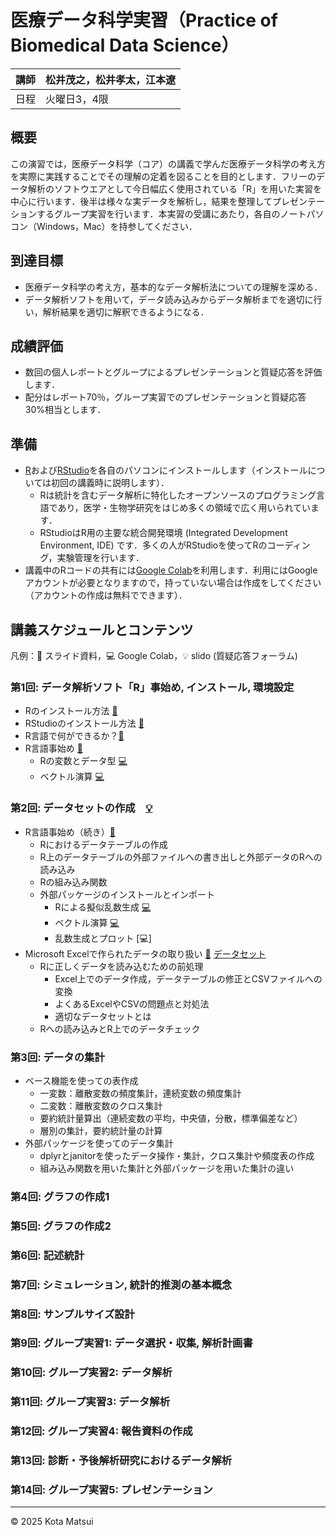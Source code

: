 # 医療データ科学実習（Practice of Biomedical Data Science）

| 講師  | 松井茂之，松井孝太，江本遼 |
| --- | -------- |
| 日程  | 火曜日3，4限|

## 概要 
この演習では，医療データ科学（コア）の講義で学んだ医療データ科学の考え方を実際に実践することでその理解の定着を図ることを目的とします．フリーのデータ解析のソフトウエアとして今日幅広く使用されている「R」を用いた実習を中心に行います．後半は様々な実データを解析し，結果を整理してプレゼンテーションするグループ実習を行います．本実習の受講にあたり，各自のノートパソコン（Windows，Mac）を持参してください．

## 到達目標
- 医療データ科学の考え方，基本的なデータ解析法についての理解を深める．
- データ解析ソフトを用いて，データ読み込みからデータ解析までを適切に行い，解析結果を適切に解釈できるようになる．

## 成績評価
- 数回の個人レポートとグループによるプレゼンテーションと質疑応答を評価します．
- 配分はレポート70％，グループ実習でのプレゼンテーションと質疑応答30%相当とします．

## 準備
- [R](https://www.r-project.org)および[RStudio](https://posit.co/download/rstudio-desktop/)を各自のパソコンにインストールします（インストールについては初回の講義時に説明します）．
  - Rは統計を含むデータ解析に特化したオープンソースのプログラミング言語であり，医学・生物学研究をはじめ多くの領域で広く用いられています．
  - RStudioはR用の主要な統合開発環境 (Integrated Development Environment, IDE) です．多くの人がRStudioを使ってRのコーディング，実験管理を行います．
- 講義中のRコードの共有には[Google Colab](https://colab.research.google.com)を利用します．利用にはGoogleアカウントが必要となりますので，持っていない場合は作成をしてください（アカウントの作成は無料でできます）．

## 講義スケジュールとコンテンツ
凡例：📖 スライド資料，💻 Google Colab，💡 slido (質疑応答フォーラム)
### 第1回: データ解析ソフト「R」事始め, インストール, 環境設定
- Rのインストール方法 [📖](Session1/r-install.pdf)
- RStudioのインストール方法 [📖](Session1/rstudio-install.pdf)
- R言語で何ができるか？[📖](Session1/R_demo_logistic.pdf)
- R言語事始め [📖](Session1/R言語事始め.pdf)
  - Rの変数とデータ型 [💻](https://colab.research.google.com/drive/1xxZ20hLT_deXhGRLtRpkht2t9KJ6G4cw?usp=sharing)
  - ベクトル演算 [💻](https://colab.research.google.com/drive/1C_NLAvUe4bMCiv9lQGOqH6wAvTTFd_9P?usp=sharing)
  <!-- - Rによる擬似乱数生成 [💻](https://colab.research.google.com/drive/1A6nBKT40T_vSZuXONgFgAgMF8QVzqG7w?usp=sharing) -->

### 第2回: データセットの作成　[💡](https://app.sli.do/event/ntA1oiNfNnSgbddJ8sUhiQ)
- R言語事始め（続き）[📖](Session2/250415_pbds_session2.pdf)
  - Rにおけるデータテーブルの作成
  - R上のデータテーブルの外部ファイルへの書き出しと外部データのRへの読み込み
  - Rの組み込み関数
  - 外部パッケージのインストールとインポート
    - Rによる擬似乱数生成 [💻](https://colab.research.google.com/drive/1A6nBKT40T_vSZuXONgFgAgMF8QVzqG7w?usp=sharing)
    - ベクトル演算 [💻](https://colab.research.google.com/drive/1C_NLAvUe4bMCiv9lQGOqH6wAvTTFd_9P?usp=sharing)
    - 乱数生成とプロット [💻]
- Microsoft Excelで作られたデータの取り扱い [📖](Session2/R_Excel_Data_ex.pdf)  [データセット](https://www.dropbox.com/scl/fo/bx4rkyx48eo1o209w69nl/ACSn0dwcNiWNhFl9g0LnLnI?rlkey=5iujgakjr7bqeepum3xqar7tk&st=bk8w0bfo&dl=0)
  - Rに正しくデータを読み込むための前処理
    - Excel上でのデータ作成，データテーブルの修正とCSVファイルへの変換
    - よくあるExcelやCSVの問題点と対処法
    - 適切なデータセットとは
  - Rへの読み込みとR上でのデータチェック
 
### 第3回: データの集計
- ベース機能を使っての表作成
  - 一変数：離散変数の頻度集計，連続変数の頻度集計
  - 二変数：離散変数のクロス集計
  - 要約統計量算出（連続変数の平均，中央値，分散，標準偏差など）
  - 層別の集計，要約統計量の計算
- 外部パッケージを使ってのデータ集計
  - dplyrとjanitorを使ったデータ操作・集計，クロス集計や頻度表の作成
  - 組み込み関数を用いた集計と外部パッケージを用いた集計の違い

### 第4回: グラフの作成1
### 第5回: グラフの作成2
### 第6回: 記述統計
### 第7回: シミュレーション, 統計的推測の基本概念
### 第8回: サンプルサイズ設計
### 第9回: グループ実習1: データ選択・収集, 解析計画書
### 第10回: グループ実習2: データ解析
### 第11回: グループ実習3: データ解析
### 第12回: グループ実習4: 報告資料の作成
### 第13回: 診断・予後解析研究におけるデータ解析
### 第14回: グループ実習5: プレゼンテーション

<!--
## 講義資料
- [スライド資料 (PDF)](slides/lecture1.pdf)
- [Python コード](notebooks/lecture1.ipynb)
-->

---
© 2025 Kota Matsui
